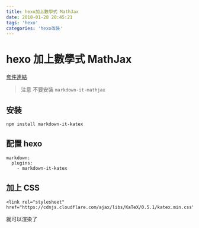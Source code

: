 ```yaml
---
title: hexo加上數學式 MathJax
date: 2018-01-28 20:45:21
tags: 'hexo'
categories: 'hexo改裝'
---
```


# hexo 加上數學式 MathJax

[套件連結](https://www.npmjs.com/package/markdown-it-katex)

> 注意
不要安裝 `markdown-it-mathjax`

## 安裝

```shell
npm install markdown-it-katex
```

## 配置 hexo

```
markdown:
  plugins:
    - markdown-it-katex
```

## 加上 CSS

```
<link rel="stylesheet" href="https://cdnjs.cloudflare.com/ajax/libs/KaTeX/0.5.1/katex.min.css">
```

就可以渲染了
